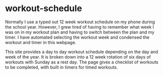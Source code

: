 # workout-schedule

Normally I use a typed out 12 week workout schedule on my phone during the school year. However, I grew tired of having to remember what week I was on in my workout plan and having to switch between the plan and my timer. I have automated selecting the workout week and condensed the workout and timer in this webpage.

This site provides a day to day workout schedule depending on the day and week of the year. It is broken down into a 12 week rotation of six days of workouts with Sunday as a rest day. The page gives a checklist of workouts to be completed, with built in timers for timed workouts. 
